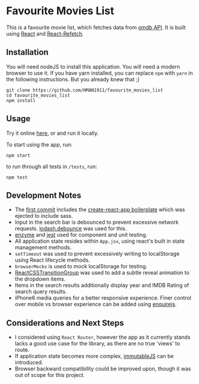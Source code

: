 # Favourite Movies List

This is a favourite movie list, which fetches data from [omdb API](http://www.omdbapi.com/). It is built using [React](https://github.com/facebook/react) and [React-Refetch](https://github.com/heroku/react-refetch).

## Installation

You will need nodeJS to install this application. You will need a modern browser to use it. If you have yarn installed, you can replace `npm` with `yarn` in the following instructions. But you already knew that ;)

```
git clone https://github.com/HMAN1911/favourite_movies_list
cd favourite_movies_list
npm install
```

## Usage

Try it online [here](https://hman1911.github.io/favourite_movies_list/), or and run it locally.

To start using the app, run:

```
npm start
```

to run through all tests in `/tests`, run:

```
npm test
```

## Development Notes

* The [first commit](https://github.com/HMAN1911/favourite_movies_list/commit/22f4a919d167b307dfb7220cd5758d232b91b48a) includes the [create-react-app boilerplate](https://github.com/facebookincubator/create-react-app) which was ejected to include sass.
* Input in the search bar is debounced to prevent excessive network requests. [lodash.debounce](https://www.npmjs.com/package/lodash.debounce) was used for this.
* [enzyme](https://github.com/airbnb/enzyme) and [jest](https://github.com/facebook/jest) used for component and unit testing.
* All application state resides within `App.jsx`, using react's built in state management methods.
* `setTimeout` was used to prevent excessively writing to localStorage using React lifecycle methods.
* `browserMocks` is used to mock localStorage for testing.
* [ReactCSSTransitionGroup](https://www.npmjs.com/package/react-addons-css-transition-group) was used to add a subtle reveal animation to the dropdown items.
* Items in the search results additionally display year and IMDB Rating of search query results.
* iPhone6 media queries for a better responsive experience. Finer control over mobile vs browser experience can be added using [enquirejs](https://github.com/WickyNilliams/enquire.js).

## Considerations and Next Steps

* I considered using `React Router`, however the app as it currently stands lacks a good use case for the library, as there are no true 'views' to route.
* If application state becomes more complex, [immutableJS](https://facebook.github.io/immutable-js/) can be introduced.
* Browser backward compatibility could be improved upon, though it was out of scope for this project.


